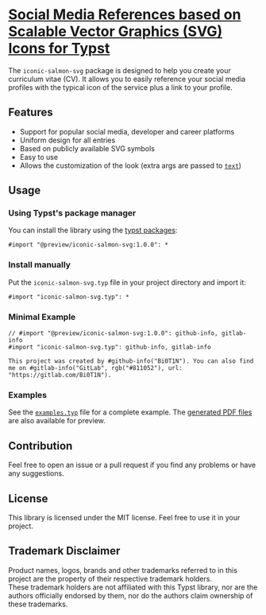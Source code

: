 # [Social Media References based on Scalable Vector Graphics (SVG) Icons for Typst](https://github.com/Bi0T1N/typst-iconic-salmon-svg)
The `iconic-salmon-svg` package is designed to help you create your curriculum vitae (CV). It allows you to easily reference your social media profiles with the typical icon of the service plus a link to your profile.

## Features
- Support for popular social media, developer and career platforms
- Uniform design for all entries
- Based on publicly available SVG symbols
- Easy to use
- Allows the customization of the look (extra args are passed to [`text`](https://typst.app/docs/reference/text/text/))

## Usage
### Using Typst's package manager
You can install the library using the [typst packages](https://github.com/typst/packages):
```typst
#import "@preview/iconic-salmon-svg:1.0.0": *
```

### Install manually
Put the `iconic-salmon-svg.typ` file in your project directory and import it:
```typst
#import "iconic-salmon-svg.typ": *
```

### Minimal Example
```typst
// #import "@preview/iconic-salmon-svg:1.0.0": github-info, gitlab-info
#import "iconic-salmon-svg.typ": github-info, gitlab-info

This project was created by #github-info("Bi0T1N"). You can also find me on #gitlab-info("GitLab", rgb("#811052"), url: "https://gitlab.com/Bi0T1N").
```

### Examples
See the [`examples.typ`](examples/examples.typ) file for a complete example. The [generated PDF files](examples/) are also available for preview.

## Contribution
Feel free to open an issue or a pull request if you find any problems or have any suggestions.

## License
This library is licensed under the MIT license. Feel free to use it in your project.

## Trademark Disclaimer
Product names, logos, brands and other trademarks referred to in this project are the property of their respective trademark holders.  
These trademark holders are not affiliated with this Typst library, nor are the authors officially endorsed by them, nor do the authors claim ownership of these trademarks.
